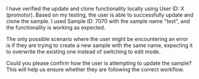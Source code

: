 I have verified the update and clone functionality locally using User ID: X (promotor). Based on my testing, the user is able to successfully update and clone the sample. I used Sample ID: 7070 with the sample name "test", and the functionality is working as expected.

The only possible scenario where the user might be encountering an error is if they are trying to create a new sample with the same name, expecting it to overwrite the existing one instead of switching to edit mode.

Could you please confirm how the user is attempting to update the sample? This will help us ensure whether they are following the correct workflow.
